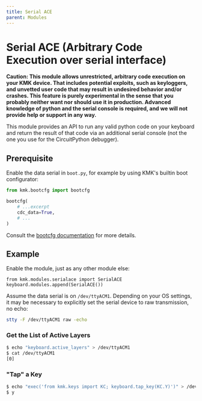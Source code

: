 ```yaml
---
title: Serial ACE
parent: Modules
---
```


# Serial ACE (Arbitrary Code Execution over serial interface)

**Caution: This module allows unrestricted, arbitrary code execution on your KMK
device. That includes potential exploits, such as keyloggers, and unvetted
user code that may result in undesired behavior and/or crashes.
This feature is purely experimental in the sense that you probably neither
want nor should use it in production.
Advanced knowledge of python and the serial console is required, and we will
not provide help or support in any way.**

This module provides an API to run any valid python code on your keyboard and
return the result of that code via an additional serial console (not the one you
use for the CircuitPython debugger).


## Prerequisite

Enable the data serial in `boot.py`, for example by using KMK's builtin boot
configurator:
```python
from kmk.bootcfg import bootcfg

bootcfg(
    # ...excerpt
    cdc_data=True,
    # ...
)

```
Consult the [bootcfg documentation](/docs/uncategorized/boot) for more details.


## Example

Enable the module, just as any other module else:
```
from kmk.modules.serialace import SerialACE
keyboard.modules.append(SerialACE())
```

Assume the data serial is on `/dev/ttyACM1`.
Depending on your OS settings, it may be necessary to explicitly set the serial
device to raw transmission, no echo:
```bash
stty -F /dev/ttyACM1 raw -echo
```

### Get the List of Active Layers
```bash
$ echo "keyboard.active_layers" > /dev/ttyACM1
$ cat /dev/ttyACM1
[0]
```

### "Tap" a Key
```bash
$ echo "exec('from kmk.keys import KC; keyboard.tap_key(KC.Y)')" > /dev/ttyACM1
$ y
```
